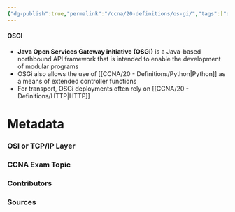 ```yaml
---
{"dg-publish":true,"permalink":"/ccna/20-definitions/os-gi/","tags":["defs_ccna"],"created":"2023-11-04T12:45:23.000-07:00","updated":"2023-11-07T09:36:03.700-08:00"}
---
```


#### OSGI
- **Java Open Services Gateway initiative (OSGi)** is a Java-based northbound API framework that is intended to enable the development of modular programs
- OSGi also allows the use of [[CCNA/20 - Definitions/Python\|Python]] as a means of extended controller functions
- For transport, OSGi deployments often rely on [[CCNA/20 - Definitions/HTTP\|HTTP]]






# Metadata
### OSI or TCP/IP Layer

### CCNA Exam Topic

### Contributors

### Sources
